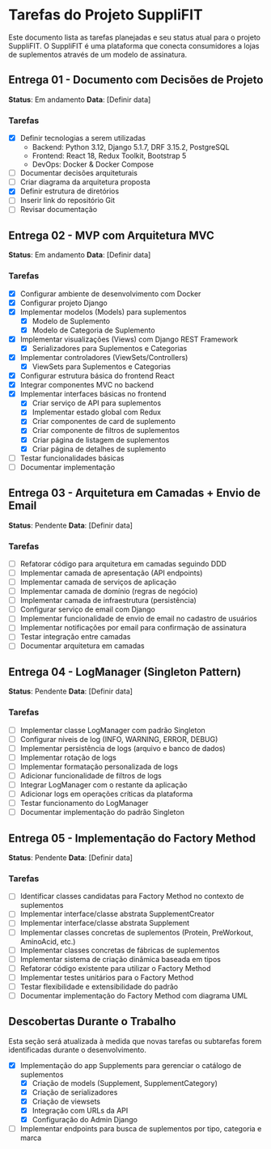 # Tarefas do Projeto SuppliFIT

Este documento lista as tarefas planejadas e seu status atual para o projeto SuppliFIT. O SuppliFIT é uma plataforma que conecta consumidores a lojas de suplementos através de um modelo de assinatura.

## Entrega 01 - Documento com Decisões de Projeto
**Status**: Em andamento
**Data**: [Definir data]

### Tarefas
- [x] Definir tecnologias a serem utilizadas
  - Backend: Python 3.12, Django 5.1.7, DRF 3.15.2, PostgreSQL
  - Frontend: React 18, Redux Toolkit, Bootstrap 5
  - DevOps: Docker & Docker Compose
- [ ] Documentar decisões arquiteturais
- [ ] Criar diagrama da arquitetura proposta
- [x] Definir estrutura de diretórios
- [ ] Inserir link do repositório Git
- [ ] Revisar documentação

## Entrega 02 - MVP com Arquitetura MVC
**Status**: Em andamento
**Data**: [Definir data]

### Tarefas
- [x] Configurar ambiente de desenvolvimento com Docker
- [x] Configurar projeto Django
- [x] Implementar modelos (Models) para suplementos
  - [x] Modelo de Suplemento
  - [x] Modelo de Categoria de Suplemento
- [x] Implementar visualizações (Views) com Django REST Framework
  - [x] Serializadores para Suplementos e Categorias
- [x] Implementar controladores (ViewSets/Controllers)
  - [x] ViewSets para Suplementos e Categorias
- [x] Configurar estrutura básica do frontend React
- [x] Integrar componentes MVC no backend
- [x] Implementar interfaces básicas no frontend
  - [x] Criar serviço de API para suplementos
  - [x] Implementar estado global com Redux
  - [x] Criar componentes de card de suplemento
  - [x] Criar componente de filtros de suplementos
  - [x] Criar página de listagem de suplementos
  - [x] Criar página de detalhes de suplemento
- [ ] Testar funcionalidades básicas
- [ ] Documentar implementação

## Entrega 03 - Arquitetura em Camadas + Envio de Email
**Status**: Pendente
**Data**: [Definir data]

### Tarefas
- [ ] Refatorar código para arquitetura em camadas seguindo DDD
- [ ] Implementar camada de apresentação (API endpoints)
- [ ] Implementar camada de serviços de aplicação
- [ ] Implementar camada de domínio (regras de negócio)
- [ ] Implementar camada de infraestrutura (persistência)
- [ ] Configurar serviço de email com Django
- [ ] Implementar funcionalidade de envio de email no cadastro de usuários
- [ ] Implementar notificações por email para confirmação de assinatura
- [ ] Testar integração entre camadas
- [ ] Documentar arquitetura em camadas

## Entrega 04 - LogManager (Singleton Pattern)
**Status**: Pendente
**Data**: [Definir data]

### Tarefas
- [ ] Implementar classe LogManager com padrão Singleton
- [ ] Configurar níveis de log (INFO, WARNING, ERROR, DEBUG)
- [ ] Implementar persistência de logs (arquivo e banco de dados)
- [ ] Implementar rotação de logs
- [ ] Implementar formatação personalizada de logs
- [ ] Adicionar funcionalidade de filtros de logs
- [ ] Integrar LogManager com o restante da aplicação
- [ ] Adicionar logs em operações críticas da plataforma
- [ ] Testar funcionamento do LogManager
- [ ] Documentar implementação do padrão Singleton

## Entrega 05 - Implementação do Factory Method
**Status**: Pendente
**Data**: [Definir data]

### Tarefas
- [ ] Identificar classes candidatas para Factory Method no contexto de suplementos
- [ ] Implementar interface/classe abstrata SupplementCreator
- [ ] Implementar interface/classe abstrata Supplement
- [ ] Implementar classes concretas de suplementos (Protein, PreWorkout, AminoAcid, etc.)
- [ ] Implementar classes concretas de fábricas de suplementos
- [ ] Implementar sistema de criação dinâmica baseada em tipos
- [ ] Refatorar código existente para utilizar o Factory Method
- [ ] Implementar testes unitários para o Factory Method
- [ ] Testar flexibilidade e extensibilidade do padrão
- [ ] Documentar implementação do Factory Method com diagrama UML

## Descobertas Durante o Trabalho
Esta seção será atualizada à medida que novas tarefas ou subtarefas forem identificadas durante o desenvolvimento.

- [x] Implementação do app Supplements para gerenciar o catálogo de suplementos
  - [x] Criação de models (Supplement, SupplementCategory)
  - [x] Criação de serializadores
  - [x] Criação de viewsets
  - [x] Integração com URLs da API
  - [x] Configuração do Admin Django
- [ ] Implementar endpoints para busca de suplementos por tipo, categoria e marca
